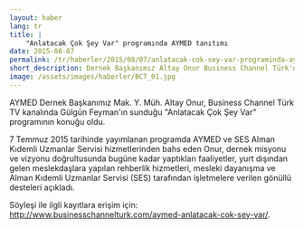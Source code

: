 ```yaml
---
layout: haber
lang: tr
title: |
    "Anlatacak Çok Şey Var" programında AYMED tanıtımı
date: 2015-08-07
permalink: /tr/haberler/2015/08/07/anlatacak-cok-sey-var-programinda-aymed-tanitimi
short_description: Dernek Başkanımız Altay Onur Business Channel Türk'de dernek faaliyetlerimzi tanıttı.
image: /assets/images/haberler/BCT_01.jpg
---
```


<p>
AYMED Dernek Başkanımız Mak. Y. Müh. Altay Onur, Business Channel Türk TV kanalında Gülgün Feyman'ın sunduğu "Anlatacak Çok Şey Var" programının konuğu oldu.
</p>
<p>
7 Temmuz 2015 tarihinde yayımlanan programda AYMED ve SES Alman Kıdemli Uzmanlar Servisi hizmetlerinden bahs eden Onur, dernek misyonu ve vizyonu doğrultusunda bugüne kadar yaptıkları faaliyetler, yurt dışından gelen meslekdaşlara yapılan rehberlik hizmetleri, mesleki dayanışma ve Alman Kıdemli Uzmanlar Servisi (SES) tarafından işletmelere verilen gönüllü desteleri açıkladı.
</p>
<p>
Söyleşi ile ilgli kayıtlara erişim için: <a href="http://www.businesschannelturk.com/aymed-anlatacak-cok-sey-var/" target="_blank">http://www.businesschannelturk.com/aymed-anlatacak-cok-sey-var/</a>.
</p>
